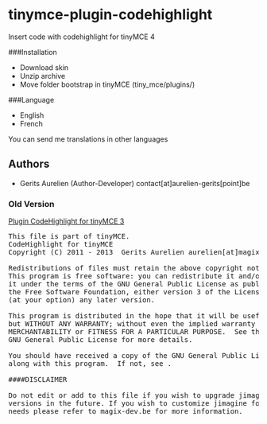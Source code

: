 tinymce-plugin-codehighlight
============================

 Insert code with codehighlight for tinyMCE 4 
 
###Installation
 * Download skin
 * Unzip archive
 * Move folder bootstrap in tinyMCE (tiny_mce/plugins/)

###Language
 * English
 * French
 
 You can send me translations in other languages

Authors
-------

 * Gerits Aurelien (Author-Developer) contact[at]aurelien-gerits[point]be

### Old Version

[Plugin CodeHighlight for tinyMCE 3](http://www.magix-dev.be/fr/actualites/2012/06/11/plugin-codehighlight-1.2-tinymce/nCodjLVvyvs4YcukFHq6/)

<pre>
This file is part of tinyMCE.
CodeHighlight for tinyMCE
Copyright (C) 2011 - 2013  Gerits Aurelien aurelien[at]magix-dev[dot]be - contact[at]aurelien-gerits[dot]be

Redistributions of files must retain the above copyright notice.
This program is free software: you can redistribute it and/or modify
it under the terms of the GNU General Public License as published by
the Free Software Foundation, either version 3 of the License, or
(at your option) any later version.

This program is distributed in the hope that it will be useful,
but WITHOUT ANY WARRANTY; without even the implied warranty of
MERCHANTABILITY or FITNESS FOR A PARTICULAR PURPOSE.  See the
GNU General Public License for more details.

You should have received a copy of the GNU General Public License
along with this program.  If not, see .

####DISCLAIMER

Do not edit or add to this file if you wish to upgrade jimagine to newer
versions in the future. If you wish to customize jimagine for your
needs please refer to magix-dev.be for more information.
</pre>
